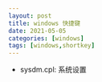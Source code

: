 ```yaml
---
layout: post
title: windows 快捷键
date: 2021-05-05
categories: [windows]
tags: [windows,shortkey]
---
```


- sysdm.cpl: 系统设置
